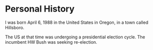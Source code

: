 # Personal History
I was born April 6, 1988 in the United States in Oregon, in a town called Hillsboro. 

The US at that time was undergoing a presidential election cycle. The incumbent HW Bush was seeking re-election.